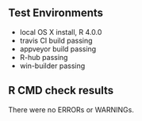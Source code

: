 ## Test Environments

* local OS X install, R 4.0.0
* travis CI build passing
* appveyor build passing
* R-hub passing
* win-builder passing

## R CMD check results
There were no ERRORs or WARNINGs.
